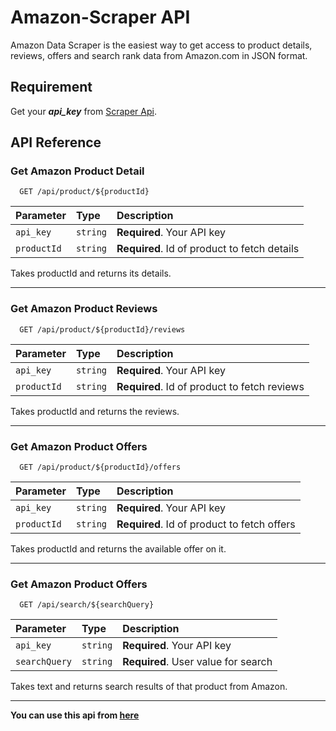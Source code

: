
# Amazon-Scraper API

Amazon Data Scraper is the easiest way to get access to product details, reviews, offers and search rank data from Amazon.com in JSON format.

## Requirement

Get your ***api_key*** from [Scraper Api](https://www.scraperapi.com/).


## API Reference

### Get Amazon Product Detail

```http
  GET /api/product/${productId}
```

| Parameter | Type     | Description                |
| :-------- | :------- | :------------------------- |
| `api_key` | `string` | **Required**. Your API key |
| `productId` | `string` | **Required**. Id of product to fetch details |

Takes productId and returns its details.
***

### Get Amazon Product Reviews

```http
  GET /api/product/${productId}/reviews
```

| Parameter | Type     | Description                       |
| :-------- | :------- | :-------------------------------- |
| `api_key` | `string` | **Required**. Your API key |
| `productId` | `string` | **Required**. Id of product to fetch reviews |

Takes productId and returns the reviews.
***
### Get Amazon Product Offers

```http
  GET /api/product/${productId}/offers
```

| Parameter | Type     | Description                       |
| :-------- | :------- | :-------------------------------- |
| `api_key` | `string` | **Required**. Your API key |
| `productId` | `string` | **Required**. Id of product to fetch offers |

Takes productId and returns the available offer on it.
***

### Get Amazon Product Offers

```http
  GET /api/search/${searchQuery}
```

| Parameter | Type     | Description                       |
| :-------- | :------- | :-------------------------------- |
| `api_key` | `string` | **Required**. Your API key |
| `searchQuery` | `string` | **Required**. User value for search |

Takes text and returns search results of that product from Amazon.
***
**You can use this api from [here](https://rapidapi.com/ritikabhatt3110/api/amazon-data-scraper93)**


